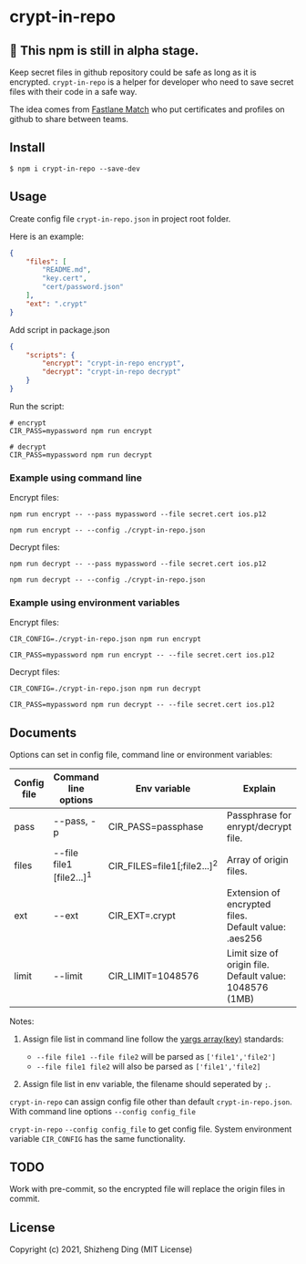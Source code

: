 # crypt-in-repo

## 🛑 This npm is still in alpha stage.

Keep secret files in github repository could be safe as long as it is encrypted. `crypt-in-repo` is a helper for developer who need to save secret files with their code in a safe way.

The idea comes from [Fastlane Match](https://docs.fastlane.tools/actions/match/) who put certificates and profiles on github to share between teams.

## Install

```shell
$ npm i crypt-in-repo --save-dev
```

## Usage

Create config file `crypt-in-repo.json` in project root folder.

Here is an example:
```json
{
    "files": [
        "README.md",
        "key.cert",
        "cert/password.json"
    ],
    "ext": ".crypt"
}
```

Add script in package.json
```json
{
    "scripts": {
        "encrypt": "crypt-in-repo encrypt",
        "decrypt": "crypt-in-repo decrypt"
    }
}
```

Run the script:
```shell
# encrypt
CIR_PASS=mypassword npm run encrypt

# decrypt
CIR_PASS=mypassword npm run decrypt
```

### Example using command line

Encrypt files:

```shell
npm run encrypt -- --pass mypassword --file secret.cert ios.p12

npm run encrypt -- --config ./crypt-in-repo.json
```

Decrypt files:

```shell
npm run decrypt -- --pass mypassword --file secret.cert ios.p12

npm run decrypt -- --config ./crypt-in-repo.json
```

### Example using environment variables

Encrypt files:

```shell
CIR_CONFIG=./crypt-in-repo.json npm run encrypt

CIR_PASS=mypassword npm run encrypt -- --file secret.cert ios.p12
```

Decrypt files:
```shell
CIR_CONFIG=./crypt-in-repo.json npm run decrypt

CIR_PASS=mypassword npm run decrypt -- --file secret.cert ios.p12
```

## Documents

Options can set in config file, command line or environment variables:

| Config file | Command line options | Env variable | Explain |
|---|---|---|---|
| pass  | --pass, -p              | CIR_PASS=passphase         | Passphrase for enrypt/decrypt file. |
| files | --file file1 [file2...]<sup>1</sup> | CIR_FILES=file1[;file2...]<sup>2</sup> | Array of origin files. |
| ext   | --ext                   | CIR_EXT=.crypt             | Extension of encrypted files. <br/>Default value: .aes256 |
| limit | --limit                 | CIR_LIMIT=1048576          | Limit size of origin file. <br/> Default value: 1048576 (1MB) |

Notes:
1. Assign file list in command line follow the [yargs array(key)](https://yargs.js.org/docs/#api-reference-arraykey) standards:

    - `--file file1 --file file2` will be parsed as `['file1','file2']`
    - `--file file1 file2` will also be parsed as `['file1','file2]`

2. Assign file list in env variable, the filename should seperated by `;`.

`crypt-in-repo` can assign config file other than default `crypt-in-repo.json`. With command line options `--config config_file`

`crypt-in-repo`  `--config config_file` to get config file. System environment variable `CIR_CONFIG` has the same functionality.

## TODO

Work with pre-commit, so the encrypted file will replace the origin files in commit.

## License

Copyright (c) 2021, Shizheng Ding (MIT License)